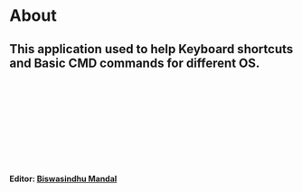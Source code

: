 # About
</hr>

## This application used to help Keyboard shortcuts and Basic CMD commands for different OS.

</br></br></br></br></br></br></br></br></br>

**Editor: [Biswasindhu Mandal](https://github.com/artbindu)**<br>
